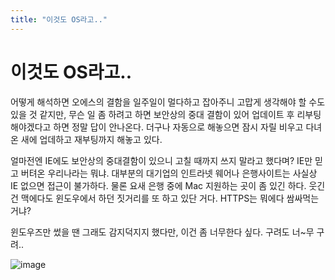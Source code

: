 ```yaml
---
title: "이것도 OS라고.."
---
```

# 이것도 OS라고..

어떻게 해석하면 오에스의 결함을 일주일이 멀다하고 잡아주니 고맙게 생각해야 할 수도 있을 것 같지만, 무슨 일 좀 하려고 하면 보안상의 중대 결함이 있어 업데이트 후 리부팅 해야겠다고 하면 정말 답이 안나온다. 더구나 자동으로 해놓으면 잠시 자릴 비우고 다녀온 새에 업데하고 재부팅까지 해놓고 있다. 



얼마전엔 IE에도 보안상의 중대결함이 있으니 고칠 때까지 쓰지 말라고 했다며? IE만 믿고 버텨온 우리나라는 뭐냐. 대부분의 대기업의 인트라넷 웨어나 은행사이트는 사실상 IE 없으면 접근이 불가하다. 물론 요새 은행 중에 Mac 지원하는 곳이 좀 있긴 하다. 웃긴 건 맥에다도 윈도우에서 하던 짓거리를 또 하고 있단 거다. HTTPS는 뭐에다 쌈싸먹는거냐?


윈도우즈만 썼을 땐 그래도 감지덕지지 했다만, 이건 좀 너무한다 싶다. 구려도 너~무 구려..




![image](2d66cbc66dc626486ae2ae7fac9f33d2.png)








